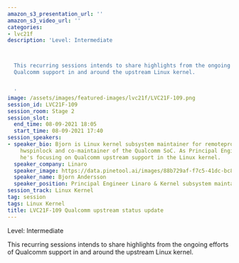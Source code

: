 ```yaml
---
amazon_s3_presentation_url: ''
amazon_s3_video_url: ''
categories:
- lvc21f
description: 'Level: Intermediate 



  This recurring sessions intends to share highlights from the ongoing efforts of
  Qualcomm support in and around the upstream Linux kernel.


  '
image: /assets/images/featured-images/lvc21f/LVC21F-109.png
session_id: LVC21F-109
session_room: Stage 2
session_slot:
  end_time: 08-09-2021 18:05
  start_time: 08-09-2021 17:40
session_speakers:
- speaker_bio: Bjorn is Linux kernel subsystem maintainer for remoteproc, rpmsg and
    hwspinlock and co-maintainer of the Qualcomm SoC. As Principal Engineer at Linaro
    he's focusing on Qualcomm upstream support in the Linux kernel.
  speaker_company: Linaro
  speaker_image: https://data.pinetool.ai/images/88b729af-f7c5-41dc-bc8b-e29763f106b5.jpeg
  speaker_name: Bjorn Andersson
  speaker_position: Principal Engineer Linaro & Kernel subsystem maintainer
session_track: Linux Kernel
tag: session
tags: Linux Kernel
title: LVC21F-109 Qualcomm upstream status update
---
```


Level: Intermediate 


This recurring sessions intends to share highlights from the ongoing efforts of Qualcomm support in and around the upstream Linux kernel.